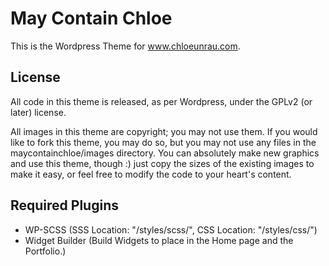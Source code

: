 May Contain Chloe
=================

This is the Wordpress Theme for www.chloeunrau.com.


License
-------

All code in this theme is released, as per Wordpress, under the GPLv2 (or later) license.

All images in this theme are copyright; you may not use them. If you would like to fork this theme, you may do so, but you may not use any files in the maycontainchloe/images directory. You can absolutely make new graphics and use this theme, though :) just copy the sizes of the existing images to make it easy, or feel free to modify the code to your heart's content.


Required Plugins
----------------

- WP-SCSS (SSS Location: "/styles/scss/", CSS Location: "/styles/css/")
- Widget Builder (Build Widgets to place in the Home page and the Portfolio.)